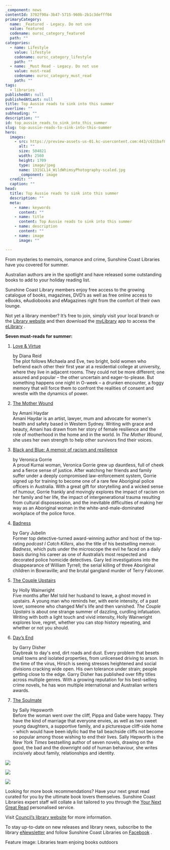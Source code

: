 ```yaml
---
_component: news
contentId: 3702f90a-3b47-5715-960b-2b1c3defff04
primaryCategory:
  name: _Featured - Legacy. Do not use
  value: featured
  codename: oursc_category_featured
  path: ""
categories:
  - name: Lifestyle
    value: lifestyle
    codename: oursc_category_lifestyle
    path: ""
  - name: _Must Read - Legacy. Do not use
    value: must-read
    codename: oursc_category_must_read
    path: ""
tags:
  - libraries
publishedAt: null
publishedAtLast: null
title: Top Aussie reads to sink into this summer
overline: ""
subheading: ""
description: ""
id: top_aussie_reads_to_sink_into_this_summer
slug: top-aussie-reads-to-sink-into-this-summer
hero:
  images:
    - src: https://preview-assets-us-01.kc-usercontent.com:443/c631baf8-1b46-001f-580c-d0001b68b4a8/e7b85a38-fe7c-4882-9fea-a96a8ca10e85/131SCL14_WildWhimsyPhotography-scaled.jpg
      alt: ""
      size: 504821
      width: 2560
      height: 1709
      type: image/jpeg
      name: 131SCL14_WildWhimsyPhotography-scaled.jpg
      _component: image
  credit: ""
  caption: ""
head:
  title: Top Aussie reads to sink into this summer
  description: ""
  meta:
    - name: keywords
      content: ""
    - name: title
      content: Top Aussie reads to sink into this summer
    - name: description
      content: ""
    - name: image
      image: ""

---
```

From mysteries to memoirs, romance and crime, Sunshine Coast Libraries have you covered for summer.

Australian authors are in the spotlight and have released some outstanding books to add to your holiday reading list.

Sunshine Coast Library members enjoy free access to the growing catalogue of books, magazines, DVD’s as well as free online access to eBooks, eAudiobooks and eMagazines right from the comfort of their own lounge.

Not yet a library member? It’s free to join, simply visit your local branch or the [Library website](https://sunshinecoast.spydus.com/cgi-bin/spydus.exe/MSGTRN/WPAC/BRWREG)
&#x20;and then download the [myLibrary](https://library.sunshinecoast.qld.gov.au/Technology/App)
&#x20;app to access the [eLibrary](https://library.sunshinecoast.qld.gov.au/eLibrary)
.

**Seven must-reads for summer:**

1.  [Love & Virtue](https://sunshinecoast.spydus.com/cgi-bin/spydus.exe/ENQ/WPAC/BIBENQ?SETLVL=&BRN=849079)


    by Diana Reid\
    The plot follows Michaela and Eve, two bright, bold women who befriend each other their first year at a residential college at university, where they live in adjacent rooms. They could not be more different; one assured and popular – the other uncertain and eager-to-please. But something happens one night in O-week – a drunken encounter, a foggy memory that will force them to confront the realities of consent and wrestle with the dynamics of power.

2.  [The Mother Wound](https://sunshinecoast.spydus.com/cgi-bin/spydus.exe/ENQ/WPAC/BIBENQ?SETLVL=&BRN=827972)


    by Amani Haydar\
    Amani Haydar is an artist, lawyer, mum and advocate for women's health and safety based in Western Sydney. Writing with grace and beauty, Amani has drawn from her story of female resilience and the role of motherhood in the home and in the world. In *The Mother Wound*, she uses her own strength to help other survivors find their voices.

3.  [Black and Blue: A memoir of racism and resilience](https://sunshinecoast.spydus.com/cgi-bin/spydus.exe/ENQ/WPAC/BIBENQ?SETLVL=&BRN=817112)


    by Veronica Gorrie\
    A proud Kurnai woman, Veronica Gorrie grew up dauntless, full of cheek and a fierce sense of justice. After watching her friends and family suffer under a deeply compromised law-enforcement system, Gorrie signed up for training to become one of a rare few Aboriginal police officers in Australia. With a great gift for storytelling and a wicked sense of humour, Gorrie frankly and movingly explores the impact of racism on her family and her life, the impact of intergenerational trauma resulting from cultural dispossession, and the inevitable difficulties of making her way as an Aboriginal woman in the white-and-male-dominated workplace of the police force.

4.  [Badness](https://sunshinecoast.spydus.com/cgi-bin/spydus.exe/ENQ/WPAC/BIBENQ?SETLVL=&BRN=874101)


    by Gary Jubelin\
    Former top detective-turned award-winning author and host of the top-rating *podcast I Catch Killers*, also the title of his bestselling memoir. *Badness*, which puts under the microscope the evil he faced on a daily basis during his career as one of Australia’s most respected and decorated police homicide detectives. Gary led investigations into the disappearance of William Tyrrell; the serial killing of three Aboriginal children in Bowraville; and the brutal gangland murder of Terry Falconer.

5.  [The Couple Upstairs](https://sunshinecoast.spydus.com/cgi-bin/spydus.exe/ENQ/WPAC/BIBENQ?SETLVL=&BRN=879783)


    by Holly Wainwright\
    Five months after Mel told her husband to leave, a ghost moved in upstairs. A young man who reminds her, with eerie intensity, of a past lover, someone who changed Mel's life and then vanished. *The Couple Upstairs* is about one strange summer of dazzling, curdling infatuation. Writing with both a light touch and vivid intensity, Holly Wainwright explores love, regret, whether you can stop history repeating, and whether or not you should.

6.  [Day’s End](https://sunshinecoast.spydus.com/cgi-bin/spydus.exe/ENQ/WPAC/BIBENQ?SETLVL=&BRN=879451)


    by Garry Disher\
    Daybreak to day's end, dirt roads and dust. Every problem that besets small towns and isolated properties, from unlicensed driving to arson. In the time of the virus, Hirsch is seeing stresses heightened and social divisions cracking wide open. His own tolerance under strain; people getting close to the edge. Garry Disher has published over fifty titles across multiple genres. With a growing reputation for his best-selling crime novels, he has won multiple international and Australian writers awards.

7.  [The Soulmate](https://sunshinecoast.spydus.com/cgi-bin/spydus.exe/ENQ/WPAC/BIBENQ?SETLVL=&BRN=881458)


    by Sally Hepsworth\
    Before the woman went over the cliff, Pippa and Gabe were happy. They have the kind of marriage that everyone envies, as well as two sweet young daughters, a supportive family, and a picturesque cliff-side home - which would have been idyllic had the tall beachside cliffs not become so popular among those wishing to end their lives. Sally Hepworth is the *New York Times* bestselling author of seven novels, drawing on the good, the bad and the downright odd of human behaviour, she writes incisively about family, relationships and identity.

![](https://preview-assets-us-01.kc-usercontent.com:443/c631baf8-1b46-001f-580c-d0001b68b4a8/28b21e02-6eea-4f78-afaf-0db7becfe06b/Top-Aussie-Reads-The-Mother-Wound-1024x1024.jpg)

![](https://preview-assets-us-01.kc-usercontent.com:443/c631baf8-1b46-001f-580c-d0001b68b4a8/877de167-a6fe-440e-b3d9-960d7cd46120/Badness-2-670x1024.jpg)

![](https://preview-assets-us-01.kc-usercontent.com:443/c631baf8-1b46-001f-580c-d0001b68b4a8/e7b55f8e-3d64-4698-ab02-5a65ca5201b2/Top-Aussie-Reads-the-couple-upstairs.jpg)

Looking for more book recommendations? Have your next great read curated for you by the ultimate book lovers themselves. Sunshine Coast Libraries expert staff will collate a list tailored to you through the [Your Next Great Read](https://library.sunshinecoast.qld.gov.au/Read/Your-Next-Great-Read)
&#x20;personalised service.

Visit [Council’s library website](https://library.sunshinecoast.qld.gov.au/Read/Your-Next-Great-Read)
&#x20;for more information.  

To stay up-to-date on new releases and library news, subscribe to the library [eNewsletter](https://www.sbm21.com/SunshineCoastRegionalCouncil/subscribe.cfm)
&#x20;and follow Sunshine Coast Libraries on [Facebook](https://www.facebook.com/SCLibraries)
.

Feature image: Libraries team enjoing books outdoors
